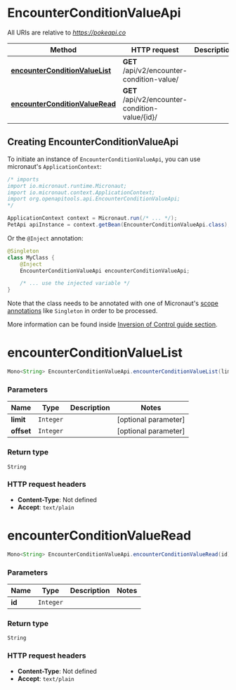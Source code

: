 # EncounterConditionValueApi

All URIs are relative to *https://pokeapi.co*

Method | HTTP request | Description
------------- | ------------- | -------------
[**encounterConditionValueList**](EncounterConditionValueApi.md#encounterConditionValueList) | **GET** /api/v2/encounter-condition-value/ | 
[**encounterConditionValueRead**](EncounterConditionValueApi.md#encounterConditionValueRead) | **GET** /api/v2/encounter-condition-value/{id}/ | 


## Creating EncounterConditionValueApi

To initiate an instance of `EncounterConditionValueApi`, you can use micronaut's `ApplicationContext`:
```java
/* imports
import io.micronaut.runtime.Micronaut;
import io.micronaut.context.ApplicationContext;
import org.openapitools.api.EncounterConditionValueApi;
*/

ApplicationContext context = Micronaut.run(/* ... */);
PetApi apiInstance = context.getBean(EncounterConditionValueApi.class);
```

Or the `@Inject` annotation:
```java
@Singleton
class MyClass {
    @Inject
    EncounterConditionValueApi encounterConditionValueApi;

    /* ... use the injected variable */
}
```
Note that the class needs to be annotated with one of Micronaut's [scope annotations](https://docs.micronaut.io/latest/guide/#scopes) like `Singleton` in order to be processed.

More information can be found inside [Inversion of Control guide section](https://docs.micronaut.io/latest/guide/#ioc).

<a name="encounterConditionValueList"></a>
# **encounterConditionValueList**
```java
Mono<String> EncounterConditionValueApi.encounterConditionValueList(limitoffset)
```



### Parameters
Name | Type | Description  | Notes
------------- | ------------- | ------------- | -------------
 **limit** | `Integer`|  | [optional parameter]
 **offset** | `Integer`|  | [optional parameter]


### Return type
`String`



### HTTP request headers
 - **Content-Type**: Not defined
 - **Accept**: `text/plain`

<a name="encounterConditionValueRead"></a>
# **encounterConditionValueRead**
```java
Mono<String> EncounterConditionValueApi.encounterConditionValueRead(id)
```



### Parameters
Name | Type | Description  | Notes
------------- | ------------- | ------------- | -------------
 **id** | `Integer`|  |


### Return type
`String`



### HTTP request headers
 - **Content-Type**: Not defined
 - **Accept**: `text/plain`

